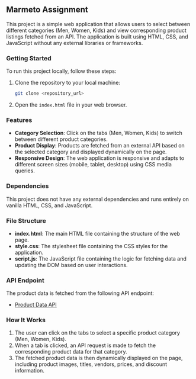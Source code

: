 ## Marmeto Assignment

This project is a simple web application that allows users to select between different categories (Men, Women, Kids) and view corresponding product listings fetched from an API. The application is built using HTML, CSS, and JavaScript without any external libraries or frameworks.

### Getting Started

To run this project locally, follow these steps:

1. Clone the repository to your local machine:

   ```bash
   git clone <repository_url>
   ```

2. Open the `index.html` file in your web browser.

### Features

- **Category Selection**: Click on the tabs (Men, Women, Kids) to switch between different product categories.
- **Product Display**: Products are fetched from an external API based on the selected category and displayed dynamically on the page.
- **Responsive Design**: The web application is responsive and adapts to different screen sizes (mobile, tablet, desktop) using CSS media queries.

### Dependencies

This project does not have any external dependencies and runs entirely on vanilla HTML, CSS, and JavaScript.

### File Structure

- **index.html**: The main HTML file containing the structure of the web page.
- **style.css**: The stylesheet file containing the CSS styles for the application.
- **script.js**: The JavaScript file containing the logic for fetching data and updating the DOM based on user interactions.

### API Endpoint

The product data is fetched from the following API endpoint:

- [Product Data API](https://cdn.shopify.com/s/files/1/0564/3685/0790/files/multiProduct.json)

### How It Works

1. The user can click on the tabs to select a specific product category (Men, Women, Kids).
2. When a tab is clicked, an API request is made to fetch the corresponding product data for that category.
3. The fetched product data is then dynamically displayed on the page, including product images, titles, vendors, prices, and discount information.



